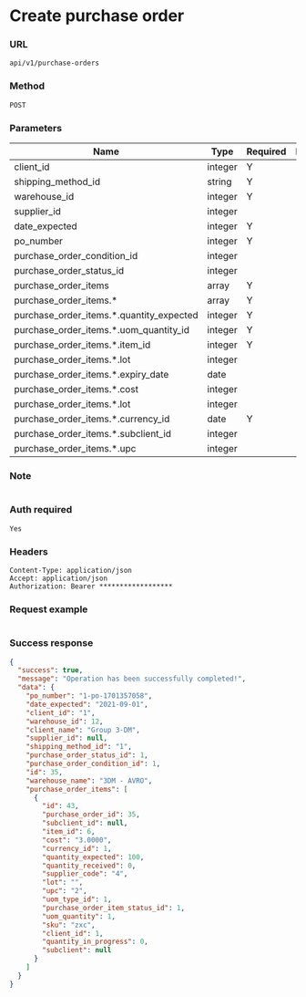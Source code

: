 # Create purchase order

### URL

```text
api/v1/purchase-orders
```

### Method

```text
POST
```

### Parameters

| Name                                     | Type    | Required | Default | Description |
|------------------------------------------|---------|----------|---------|-------------|
| client_id                                | integer | Y        |         |             |
| shipping_method_id                       | string  | Y        |         |             |
| warehouse_id                             | integer | Y        |         |             |
| supplier_id                              | integer |          |         |             |
| date_expected                            | integer | Y        |         |             |
| po_number                                | integer | Y        |         |             |
| purchase_order_condition_id              | integer |          |         |             |
| purchase_order_status_id                 | integer |          |         |             |
| purchase_order_items                     | array   | Y        |         |             |
| purchase_order_items.*                   | array   | Y        |         |             |
| purchase_order_items.*.quantity_expected | integer | Y        |         |             |
| purchase_order_items.*.uom_quantity_id   | integer | Y        |         |             |
| purchase_order_items.*.item_id           | integer | Y        |         |             |
| purchase_order_items.*.lot               | integer |          |         |             |
| purchase_order_items.*.expiry_date       | date    |          |         |             |
| purchase_order_items.*.cost              | integer |          |         |             |
| purchase_order_items.*.lot               | integer |          |         |             |
| purchase_order_items.*.currency_id       | date    | Y        |         |             |
| purchase_order_items.*.subclient_id      | integer |          |         |             |
| purchase_order_items.*.upc               | integer |          |         |             |

### Note

```text

```

### Auth required

```text
Yes
```

### Headers

```text
Content-Type: application/json
Accept: application/json
Authorization: Bearer ******************
```

### Request example

```json

```

### Success response

```json
{
  "success": true,
  "message": "Operation has been successfully completed!",
  "data": {
    "po_number": "1-po-1701357058",
    "date_expected": "2021-09-01",
    "client_id": "1",
    "warehouse_id": 12,
    "client_name": "Group 3-DM",
    "supplier_id": null,
    "shipping_method_id": "1",
    "purchase_order_status_id": 1,
    "purchase_order_condition_id": 1,
    "id": 35,
    "warehouse_name": "3DM - AVRO",
    "purchase_order_items": [
      {
        "id": 43,
        "purchase_order_id": 35,
        "subclient_id": null,
        "item_id": 6,
        "cost": "3.0000",
        "currency_id": 1,
        "quantity_expected": 100,
        "quantity_received": 0,
        "supplier_code": "4",
        "lot": "",
        "upc": "2",
        "uom_type_id": 1,
        "purchase_order_item_status_id": 1,
        "uom_quantity": 1,
        "sku": "zxc",
        "client_id": 1,
        "quantity_in_progress": 0,
        "subclient": null
      }
    ]
  }
}
```